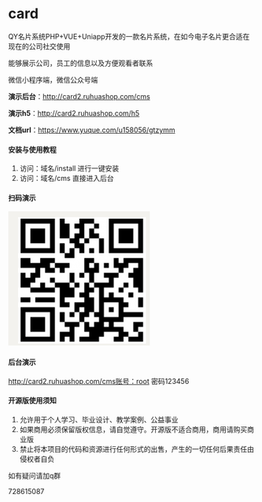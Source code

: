 # card

QY名片系统PHP+VUE+Uniapp开发的一款名片系统，在如今电子名片更合适在现在的公司社交使用

能够展示公司，员工的信息以及方便观看者联系

微信小程序端，微信公众号端

**演示后台**：http://card2.ruhuashop.com/cms

**演示h5**：http://card2.ruhuashop.com/h5

**文档url**：https://www.yuque.com/u158056/gtzymm

#### 安装与使用教程

1. 访问：域名/install 进行一键安装
2. 访问：域名/cms 直接进入后台

#### 扫码演示

<img src="./h5.png ">

####  后台演示

http://card2.ruhuashop.com/cms账号：root 密码123456

#### 开源版使用须知

1. 允许用于个人学习、毕业设计、教学案例、公益事业
2. 如果商用必须保留版权信息，请自觉遵守。开源版不适合商用，商用请购买商业版
3. 禁止将本项目的代码和资源进行任何形式的出售，产生的一切任何后果责任由侵权者自负

如有疑问请加q群

728615087